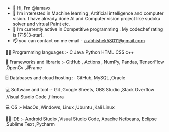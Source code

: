 - 👋 Hi, I’m @iamavx
- 👀 I’m interested in Machine learning ,Artificial intelligence and computer vision. I have already done AI and Computer vision project like sudoku solver and    virtual Paint etc.
- 🌱 I’m currently active in Competitive programming . My codechef rating is 1715(3-star).
- 📫 you can contact on me email - a.abhishek58011@gmail.com




👨‍💻 Programming languages :-
C Java Python HTML CSS c++


🧰 Frameworks and librarie :-
GitHub , Actions , NumPy, Pandas, TensorFlow ,OpenCv ,JFrame


🗄️ Databases and cloud hosting :-
GitHub,  MySQL ,Oracle


💻 Software and tool :-
 Git ,Google Sheets,  OBS Studio ,Stack Overflow ,Visual Studio Code ,filmora
 

💻 OS :- 
MacOs ,Windows, Linux ,Ubuntu ,Kali Linux


👨‍💻 IDE :- 
Android Studio ,Visual Studio Code, Apache Netbeans, Eclipse  ,Sublime Text ,Pycharm



